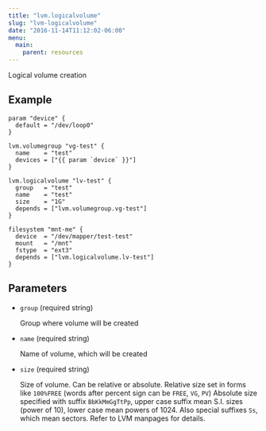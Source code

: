 ```yaml
---
title: "lvm.logicalvolume"
slug: "lvm-logicalvolume"
date: "2016-11-14T11:12:02-06:00"
menu:
  main:
    parent: resources
---
```



Logical volume creation


## Example

```hcl
param "device" {
  default = "/dev/loop0"
}

lvm.volumegroup "vg-test" {
  name    = "test"
  devices = ["{{ param `device` }}"]
}

lvm.logicalvolume "lv-test" {
  group   = "test"
  name    = "test"
  size    = "1G"
  depends = ["lvm.volumegroup.vg-test"]
}

filesystem "mnt-me" {
  device  = "/dev/mapper/test-test"
  mount   = "/mnt"
  fstype  = "ext3"
  depends = ["lvm.logicalvolume.lv-test"]
}

```


## Parameters

- `group` (required string)

  Group where volume will be created

- `name` (required string)

  Name of volume, which will be created

- `size` (required string)

  Size of volume. Can be relative or absolute.
Relative size set in forms like `100%FREE`
(words after percent sign can be `FREE`, `VG`, `PV`)
Absolute size specified with suffix `BbKkMmGgTtPp`, upper case
suffix mean S.I. sizes (power of 10), lower case mean powers of 1024.
Also special suffixes `Ss`, which mean sectors.
Refer to LVM manpages for details.


